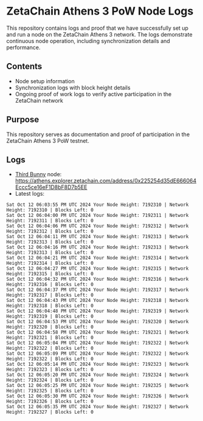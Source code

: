 # ZetaChain Athens 3 PoW Node Logs
This repository contains logs and proof that we have successfully set up and run a node on the ZetaChain Athens 3 network. The logs demonstrate continuous node operation, including synchronization details and performance.

## Contents
- Node setup information
- Synchronization logs with block height details
- Ongoing proof of work logs to verify active participation in the ZetaChain network

## Purpose
This repository serves as documentation and proof of participation in the ZetaChain Athens 3 PoW testnet.

## Logs

- [Third Bunny](https://thirdbunny.xyz/) node: https://athens.explorer.zetachain.com/address/0x225254d35dE666064Eccc5ce16eF1D8bF8D7b5EE
- Latest logs:
```
Sat Oct 12 06:03:55 PM UTC 2024 Your Node Height: 7192310 | Network Height: 7192310 | Blocks Left: 0
Sat Oct 12 06:04:00 PM UTC 2024 Your Node Height: 7192311 | Network Height: 7192311 | Blocks Left: 0
Sat Oct 12 06:04:06 PM UTC 2024 Your Node Height: 7192312 | Network Height: 7192312 | Blocks Left: 0
Sat Oct 12 06:04:11 PM UTC 2024 Your Node Height: 7192313 | Network Height: 7192313 | Blocks Left: 0
Sat Oct 12 06:04:16 PM UTC 2024 Your Node Height: 7192313 | Network Height: 7192313 | Blocks Left: 0
Sat Oct 12 06:04:21 PM UTC 2024 Your Node Height: 7192314 | Network Height: 7192314 | Blocks Left: 0
Sat Oct 12 06:04:27 PM UTC 2024 Your Node Height: 7192315 | Network Height: 7192315 | Blocks Left: 0
Sat Oct 12 06:04:32 PM UTC 2024 Your Node Height: 7192316 | Network Height: 7192316 | Blocks Left: 0
Sat Oct 12 06:04:37 PM UTC 2024 Your Node Height: 7192317 | Network Height: 7192317 | Blocks Left: 0
Sat Oct 12 06:04:43 PM UTC 2024 Your Node Height: 7192318 | Network Height: 7192318 | Blocks Left: 0
Sat Oct 12 06:04:48 PM UTC 2024 Your Node Height: 7192319 | Network Height: 7192319 | Blocks Left: 0
Sat Oct 12 06:04:53 PM UTC 2024 Your Node Height: 7192320 | Network Height: 7192320 | Blocks Left: 0
Sat Oct 12 06:04:58 PM UTC 2024 Your Node Height: 7192321 | Network Height: 7192321 | Blocks Left: 0
Sat Oct 12 06:05:04 PM UTC 2024 Your Node Height: 7192322 | Network Height: 7192322 | Blocks Left: 0
Sat Oct 12 06:05:09 PM UTC 2024 Your Node Height: 7192322 | Network Height: 7192322 | Blocks Left: 0
Sat Oct 12 06:05:14 PM UTC 2024 Your Node Height: 7192323 | Network Height: 7192323 | Blocks Left: 0
Sat Oct 12 06:05:20 PM UTC 2024 Your Node Height: 7192324 | Network Height: 7192324 | Blocks Left: 0
Sat Oct 12 06:05:25 PM UTC 2024 Your Node Height: 7192325 | Network Height: 7192325 | Blocks Left: 0
Sat Oct 12 06:05:30 PM UTC 2024 Your Node Height: 7192326 | Network Height: 7192326 | Blocks Left: 0
Sat Oct 12 06:05:35 PM UTC 2024 Your Node Height: 7192327 | Network Height: 7192327 | Blocks Left: 0
```
